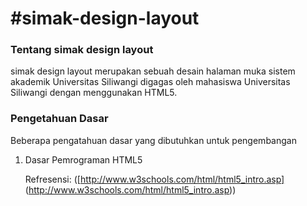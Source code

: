#simak-design-layout
===================

### Tentang simak design layout

simak design layout merupakan sebuah desain halaman muka sistem akademik Universitas Siliwangi digagas oleh mahasiswa Universitas Siliwangi dengan menggunakan HTML5.


### Pengetahuan Dasar

Beberapa pengatahuan dasar yang dibutuhkan untuk pengembangan
1. Dasar Pemrograman HTML5 

   Refresensi: ([http://www.w3schools.com/html/html5_intro.asp] (http://www.w3schools.com/html/html5_intro.asp))
